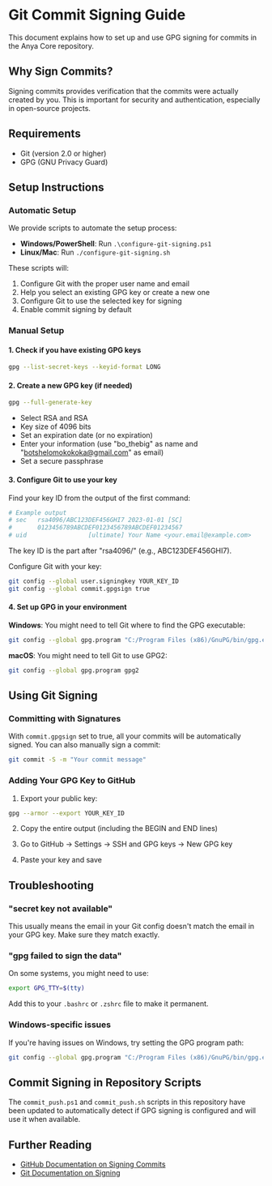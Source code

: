 # Git Commit Signing Guide

This document explains how to set up and use GPG signing for commits in the Anya Core repository.

## Why Sign Commits?

Signing commits provides verification that the commits were actually created by you. This is important for security and authentication, especially in open-source projects.

## Requirements

- Git (version 2.0 or higher)
- GPG (GNU Privacy Guard)

## Setup Instructions

### Automatic Setup

We provide scripts to automate the setup process:

- **Windows/PowerShell**: Run `.\configure-git-signing.ps1`
- **Linux/Mac**: Run `./configure-git-signing.sh`

These scripts will:
1. Configure Git with the proper user name and email
2. Help you select an existing GPG key or create a new one
3. Configure Git to use the selected key for signing
4. Enable commit signing by default

### Manual Setup

#### 1. Check if you have existing GPG keys

```bash
gpg --list-secret-keys --keyid-format LONG
```

#### 2. Create a new GPG key (if needed)

```bash
gpg --full-generate-key
```

- Select RSA and RSA
- Key size of 4096 bits
- Set an expiration date (or no expiration)
- Enter your information (use "bo_thebig" as name and "botshelomokokoka@gmail.com" as email)
- Set a secure passphrase

#### 3. Configure Git to use your key

Find your key ID from the output of the first command:

```bash
# Example output
# sec   rsa4096/ABC123DEF456GHI7 2023-01-01 [SC]
#       0123456789ABCDEF0123456789ABCDEF01234567
# uid                 [ultimate] Your Name <your.email@example.com>
```

The key ID is the part after "rsa4096/" (e.g., ABC123DEF456GHI7).

Configure Git with your key:

```bash
git config --global user.signingkey YOUR_KEY_ID
git config --global commit.gpgsign true
```

#### 4. Set up GPG in your environment

**Windows**: You might need to tell Git where to find the GPG executable:
```bash
git config --global gpg.program "C:/Program Files (x86)/GnuPG/bin/gpg.exe"
```

**macOS**: You might need to tell Git to use GPG2:
```bash
git config --global gpg.program gpg2
```

## Using Git Signing

### Committing with Signatures

With `commit.gpgsign` set to true, all your commits will be automatically signed. You can also manually sign a commit:

```bash
git commit -S -m "Your commit message"
```

### Adding Your GPG Key to GitHub

1. Export your public key:
```bash
gpg --armor --export YOUR_KEY_ID
```

2. Copy the entire output (including the BEGIN and END lines)

3. Go to GitHub → Settings → SSH and GPG keys → New GPG key

4. Paste your key and save

## Troubleshooting

### "secret key not available"

This usually means the email in your Git config doesn't match the email in your GPG key. Make sure they match exactly.

### "gpg failed to sign the data"

On some systems, you might need to use:
```bash
export GPG_TTY=$(tty)
```

Add this to your `.bashrc` or `.zshrc` file to make it permanent.

### Windows-specific issues

If you're having issues on Windows, try setting the GPG program path:
```bash
git config --global gpg.program "C:/Program Files (x86)/GnuPG/bin/gpg.exe"
```

## Commit Signing in Repository Scripts

The `commit_push.ps1` and `commit_push.sh` scripts in this repository have been updated to automatically detect if GPG signing is configured and will use it when available.

## Further Reading

- [GitHub Documentation on Signing Commits](https://docs.github.com/en/authentication/managing-commit-signature-verification/signing-commits)
- [Git Documentation on Signing](https://git-scm.com/book/en/v2/Git-Tools-Signing-Your-Work) 